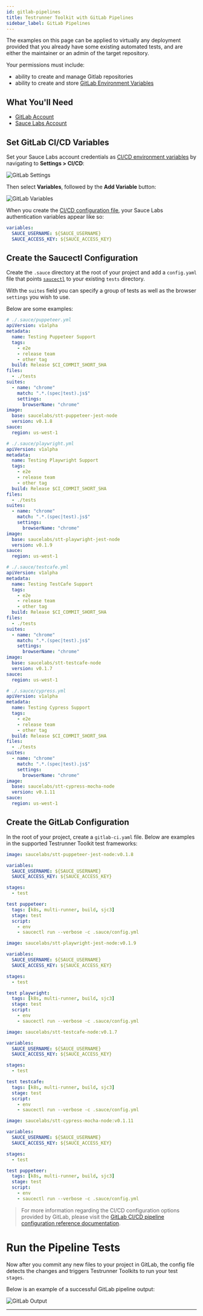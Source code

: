 ```yaml
---
id: gitlab-pipelines
title: Testrunner Toolkit with GitLab Pipelines
sidebar_label: GitLab Pipelines
---
```


The examples on this page can be applied to virtually any deployment provided that you already have some existing automated tests, and are either the maintainer or an admin of the target repository. 

Your permissions must include:

* ability to create and manage Gitlab repositories
* ability to create and store [GitLab Environment Variables](https://docs.gitlab.com/ee/ci/variables/README.html)

## What You'll Need

* [GitLab Account](https://gitlab.com/users/sign_in)
* [Sauce Labs Account](https://saucelabs.com/sign-up)

## Set GitLab CI/CD Variables

Set your Sauce Labs account credentials as [CI/CD environment variables](https://docs.gitlab.com/ee/security/cicd_environment_variables.html) by navigating to __Settings > CI/CD__:

   ![GitLab Settings](assets/gitlab-settings.png)

Then select __Variables__, followed by the __Add Variable__ button:

   ![GitLab Variables](assets/gitlab-variables.png)
   
When you create the [CI/CD configuration file](#create-the-gitlab-configuration), your Sauce Labs authentication variables appear like so:

```yaml
variables:
  SAUCE_USERNAME: ${SAUCE_USERNAME}
  SAUCE_ACCESS_KEY: ${SAUCE_ACCESS_KEY}
```

## Create the Saucectl Configuration

Create the `.sauce` directory at the root of your project and add a `config.yaml` file that points [`saucectl`](cli-reference.md) to your existing `tests` directory. 

With the `suites` field you can specify a group of tests as well as the browser `settings` you wish to use.

Below are some examples:

<!--DOCUSAURUS_CODE_TABS-->
<!--puppeteer-->

```yaml
# ./.sauce/puppeteer.yml
apiVersion: v1alpha
metadata:
  name: Testing Puppeteer Support
  tags:
    - e2e
    - release team
    - other tag
  build: Release $CI_COMMIT_SHORT_SHA
files:
  - ./tests
suites:
  - name: "chrome"
    match: ".*.(spec|test).js$"
    settings:
      browserName: "chrome"
image:
  base: saucelabs/stt-puppeteer-jest-node
  version: v0.1.8
sauce:
  region: us-west-1
```

<!--playwright-->

```yaml
# ./.sauce/playwright.yml
apiVersion: v1alpha
metadata:
  name: Testing Playwright Support
  tags:
    - e2e
    - release team
    - other tag
  build: Release $CI_COMMIT_SHORT_SHA
files:
  - ./tests
suites:
  - name: "chrome"
    match: ".*.(spec|test).js$"
    settings:
      browserName: "chrome"
image:
  base: saucelabs/stt-playwright-jest-node
  version: v0.1.9
sauce:
  region: us-west-1
```

<!--testcafe-->

```yaml
# ./.sauce/testcafe.yml
apiVersion: v1alpha
metadata:
  name: Testing TestCafe Support
  tags:
    - e2e
    - release team
    - other tag
  build: Release $CI_COMMIT_SHORT_SHA
files:
  - ./tests
suites:
  - name: "chrome"
    match: ".*.(spec|test).js$"
    settings:
      browserName: "chrome"
image:
  base: saucelabs/stt-testcafe-node
  version: v0.1.7
sauce:
  region: us-west-1
```

<!--cypress-->

```yaml
# ./.sauce/cypress.yml
apiVersion: v1alpha
metadata:
  name: Testing Cypress Support
  tags:
    - e2e
    - release team
    - other tag
  build: Release $CI_COMMIT_SHORT_SHA
files:
  - ./tests
suites:
  - name: "chrome"
    match: ".*.(spec|test).js$"
    settings:
      browserName: "chrome"
image:
  base: saucelabs/stt-cypress-mocha-node
  version: v0.1.11
sauce:
  region: us-west-1
```

<!--END_DOCUSAURUS_CODE_TABS-->

## Create the GitLab Configuration

In the root of your project, create a `gitlab-ci.yaml` file. Below are examples in the supported Testrunner Toolkit test frameworks:

<!--DOCUSAURUS_CODE_TABS-->
<!--puppeteer-->

```yaml
image: saucelabs/stt-puppeteer-jest-node:v0.1.8

variables:
  SAUCE_USERNAME: ${SAUCE_USERNAME}
  SAUCE_ACCESS_KEY: ${SAUCE_ACCESS_KEY}

stages:
  - test

test puppeteer:
  tags: [k8s, multi-runner, build, sjc3]
  stage: test
  script:
    - env
    - saucectl run --verbose -c .sauce/config.yml
```

<!--playwright-->

```yaml
image: saucelabs/stt-playwright-jest-node:v0.1.9

variables:
  SAUCE_USERNAME: ${SAUCE_USERNAME}
  SAUCE_ACCESS_KEY: ${SAUCE_ACCESS_KEY}

stages:
  - test

test playwright:
  tags: [k8s, multi-runner, build, sjc3]
  stage: test
  script:
    - env
    - saucectl run --verbose -c .sauce/config.yml
```

<!--testcafe-->

```yaml
image: saucelabs/stt-testcafe-node:v0.1.7

variables:
  SAUCE_USERNAME: ${SAUCE_USERNAME}
  SAUCE_ACCESS_KEY: ${SAUCE_ACCESS_KEY}

stages:
  - test

test testcafe:
  tags: [k8s, multi-runner, build, sjc3]
  stage: test
  script:
    - env
    - saucectl run --verbose -c .sauce/config.yml
```

<!--cypress-->

```yaml
image: saucelabs/stt-cypress-mocha-node:v0.1.11

variables:
  SAUCE_USERNAME: ${SAUCE_USERNAME}
  SAUCE_ACCESS_KEY: ${SAUCE_ACCESS_KEY}

stages:
  - test

test puppeteer:
  tags: [k8s, multi-runner, build, sjc3]
  stage: test
  script:
    - env
    - saucectl run --verbose -c .sauce/config.yml
```

<!--END_DOCUSAURUS_CODE_TABS-->

> For more information regarding the CI/CD configuration options provided by GitLab, please visit the [GitLab CI/CD pipeline configuration reference documentation](https://docs.gitlab.com/ee/ci/yaml/README.html).

# Run the Pipeline Tests

Now after you commit any new files to your project in GitLab, the config file detects the changes and triggers Testrunner Toolkits to run your test `stages`. 

Below is an example of a successful GitLab pipeline output:

 ![GitLab Output](assets/gitlab-output.png)
 
---